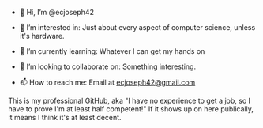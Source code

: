 - 👋 Hi, I’m @ecjoseph42

- 👀 I’m interested in:
    Just about every aspect of computer science, unless it's hardware.
- 🌱 I’m currently learning:
    Whatever I can get my hands on
- 💞️ I’m looking to collaborate on:
    Something interesting.
- 📫 How to reach me:
    Email at ecjoseph42@gmail.com

This is my professional GitHub, aka "I have no experience to get a job, so I have to prove I'm at least half competent!"
If it shows up on here publically, it means I think it's at least decent.
